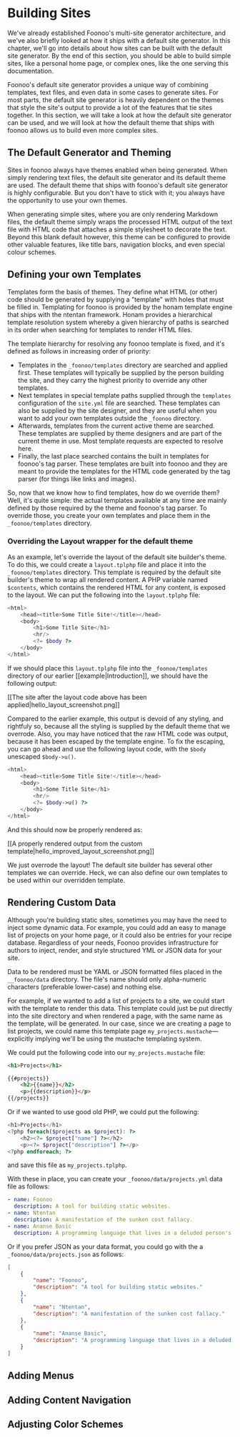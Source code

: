 # Building Sites

We've already established Foonoo's multi-site generator architecture, and we've also briefly looked at how it ships with a default site generator. In this chapter, we'll go into details about how sites can be built with the default site generator. By the end of this section, you should be able to build simple sites, like a personal home page, or complex ones, like the one serving this documentation.

Foonoo's default site generator provides a unique way of combining templates, text files, and even data in some cases to generate sites. For most parts, the default site generator is heavily dependent on the themes that style the site's output to provide a lot of the features that tie sites together. In this section, we will take a look at how the default site generator can be used, and we will look at how the default theme that ships with foonoo allows us to build even more complex sites.

## The Default Generator and Theming
Sites in foonoo always have themes enabled when being generated. When simply rendering text files, the default site generator and its default theme are used. The default theme that ships with foonoo's default site generator is highly configurable. But you don't have to stick with it; you always have the opportunity to use your own themes.

When generating simple sites, where you are only rendering Markdown files, the default theme simply wraps the processed HTML output of the text file with HTML code that attaches a simple stylesheet to decorate the text. Beyond this blank default however, this theme can be configured to provide other valuable features, like title bars, navigation blocks, and even special colour schemes.

## Defining your own Templates
Templates form the basis of themes. They define what HTML (or other) code should be generated by supplying a "template" with holes that must be filled in. Templating for foonoo is provided by the honam template engine that ships with the ntentan framework. Honam provides a hierarchical template resolution system whereby a given hierarchy of paths is searched in its order when searching for templates to render HTML files.

The template hierarchy for resolving any foonoo template is fixed, and it's defined as follows in increasing order of priority:

- Templates in the `_foonoo/templates` directory are searched and applied first. These templates will typically be supplied by the person building the site, and they carry the highest priority to override any other templates.
- Next templates in special template paths supplied through the `templates` configuration of the `site.yml` file are searched. These templates can also be supplied by the site designer, and they are useful when you want to add your own templates outside the `_foonoo` directory.
- Afterwards, templates from the current active theme are searched. These templates are supplied by theme designers and are part of the current theme in use. Most template requests are expected to resolve here.
- Finally, the last place searched contains the built in templates for foonoo's tag parser. These templates are built into foonoo and they are meant to provide the templates for the HTML code generated by the tag parser (for things like links and images). 

So, now that we know how to find templates, how do we override them? Well, it's quite simple: the actual templates available at any time are mainly defined by those required by the theme and foonoo's tag parser. To override those, you create your own templates and place them in the `_foonoo/templates` directory.

### Overriding the Layout wrapper for the default theme
As an example, let's override the layout of the default site builder's theme. To do this, we could create a `layout.tplphp` file and place it into the `_foonoo/templates` directory. This template is required by the default site builder's theme to wrap all rendered content. A PHP variable named `$contents`, which contains the rendered HTML for any content, is exposed to the layout. We can put the following into the `layout.tplphp` file:

````php
<html>
	<head><title>Some Title Site!</title></head>
	<body>
		<h1>Some Title Site</h1>
		<hr/>
		<?= $body ?>
	</body>
</html>
````

If we should place this `layout.tplphp` file into the `_foonoo/templates` directory of our earlier [[example|Introduction]], we should have the following output:

[[The site after the layout code above has been applied|hello_layout_screenshot.png]]

Compared to the earlier example, this output is devoid of any styling, and rightfuly so, because all the styling is supplied by the default theme that we overrode. Also, you may have noticed that the raw HTML code was output, because it has been escaped by the template engine. To fix the escaping, you can go ahead and use the following layout code, with the `$body` unescaped `$body->u()`. 

````php
<html>
	<head><title>Some Title Site!</title></head>
	<body>
		<h1>Some Title Site</h1>
		<hr/>
		<?= $body->u() ?>
	</body>
</html>
````

And this should now be properly rendered as:

[[A properly rendered output from the custom template|hello_improved_layout_screenshot.png]]

We just overrode the layout! The default site builder has several other templates we can override. Heck, we can also define our own templates to be used within our overridden template. 


## Rendering Custom Data
Although you're building static sites, sometimes you may have the need to inject some dynamic data. For example, you could add an easy to manage list of projects on your home page, or it could also be entries for your recipe database. Regardless of your needs, Foonoo provides infrastructure for authors to inject, render, and style structured YML or JSON data for your site. 

Data to be rendered must be YAML or JSON formatted files placed in the `__foonoo/data` directory. The file's name should only alpha-numeric characters (preferable lower-case) and nothing else.

For example, if we wanted to add a list of projects to a site, we could start with the template to render this data. This template could just be put directly into the site directory and when rendered a page, with the same name as the template, will be generated. In our case, since we are creating a page to list projects, we could name this template page `my_projects.mustache`—explicitly implying we'll be using the mustache templating system.

We could put the following code into our `my_projects.mustache` file:

````html
<h1>Projects</h1>

{{#projects}}
	<h2>{{name}}</h2>
	<p>{{description}}</p>
{{/projects}}
````

Or if we wanted to use good old PHP, we could put the following:

````php
<h1>Projects</h1>
<?php foreach($projects as $project): ?>
    <h2><?= $project["name"] ?></h2>
    <p><?= $project["description"] ?></p>
<?php endforeach; ?>
````

and save this file as `my_projects.tplphp`.

With these in place, you can create your `_foonoo/data/projects.yml` data file as follows:

````yaml
- name: Foonoo
  description: A tool for building static websites.
- name: Ntentan
  description: A manifestation of the sunken cost fallacy.
- name: Ananse Basic
  description: A programming language that lives in a deluded person's mind.
````

Or if you prefer JSON as your data format, you could go with the a `_foonoo/data/projects.json` as follows:

````JSON
[
    {
        "name": "Foonoo", 
        "description": "A tool for building static websites."
    },
    {
        "name": "Ntentan", 
        "description": "A manifestation of the sunken cost fallacy."
    },
    {
        "name": "Ananse Basic", 
        "description": "A programming language that lives in a deluded person's mind."
    }
]

````

## Adding Menus


## Adding Content Navigation

## Adjusting Color Schemes